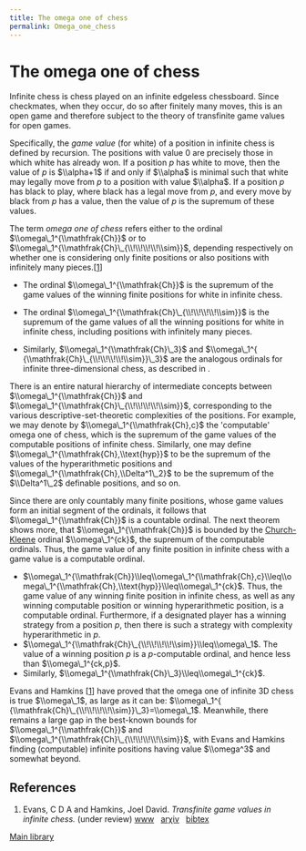 ```yaml
---
title: The omega one of chess
permalink: Omega_one_chess
---
```

# The omega one of chess











Infinite chess is chess played on an infinite edgeless chessboard. Since
checkmates, when they occur, do so after finitely many moves, this is an
open game and therefore subject to the theory of transfinite game values
for open games.

Specifically, the *game value* (for white) of a position in infinite
chess is defined by recursion. The positions with value $0$ are
precisely those in which white has already won. If a position $p$ has
white to move, then the value of $p$ is $\\alpha+1$ if and only if
$\\alpha$ is minimal such that white may legally move from $p$ to a
position with value $\\alpha$. If a position $p$ has black to play,
where black has a legal move from $p$, and every move by black from $p$
has a value, then the value of $p$ is the supremum of these values.

The term *omega one of chess* refers either to the ordinal
$\\omega\_1^{\\mathfrak{Ch}}$ or to
$\\omega\_1^{\\mathfrak{Ch}\_{\\!\\!\\!\\!\\sim}}$, depending
respectively on whether one is considering only finite positions or also
positions with infinitely many
pieces.\[[1](#bibkey_EvansHamkins:TransfiniteGameValuesInInfiniteChess)\]

-   The ordinal $\\omega\_1^{\\mathfrak{Ch}}$ is the supremum of the
    game values of the winning finite positions for white in infinite
    chess.


-   The ordinal $\\omega\_1^{\\mathfrak{Ch}\_{\\!\\!\\!\\!\\sim}}$ is
    the supremum of the game values of all the winning positions for
    white in infinite chess, including positions with infinitely many
    pieces.


-   Similarly, $\\omega\_1^{\\mathfrak{Ch}\_3}$ and
    $\\omega\_1^{ {\\mathfrak{Ch}\_{\\!\\!\\!\\!\\sim}}\_3}$ are the
    analogous ordinals for infinite three-dimensional chess, as
    described in .

There is an entire natural hierarchy of intermediate concepts between
$\\omega\_1^{\\mathfrak{Ch}}$ and
$\\omega\_1^{\\mathfrak{Ch}\_{\\!\\!\\!\\!\\sim}}$, corresponding to the
various descriptive-set-theoretic complexities of the positions. For
example, we may denote by $\\omega\_1^{\\mathfrak{Ch},c}$ the
'computable' omega one of chess, which is the supremum of the game
values of the computable positions of infinite chess. Similarly, one may
define $\\omega\_1^{\\mathfrak{Ch},\\text{hyp}}$ to be the supremum of
the values of the hyperarithmetic positions and
$\\omega\_1^{\\mathfrak{Ch},\\Delta^1\_2}$ to be the supremum of the
$\\Delta^1\_2$ definable positions, and so on.

Since there are only countably many finite positions, whose game values
form an initial segment of the ordinals, it follows that
$\\omega\_1^{\\mathfrak{Ch}}$ is a countable ordinal. The next theorem
shows more, that $\\omega\_1^{\\mathfrak{Ch}}$ is bounded by the
[Church-Kleene](Church-Kleene "Church-Kleene")
ordinal $\\omega\_1^{ck}$, the supremum of the computable ordinals.
Thus, the game value of any finite position in infinite chess with a
game value is a computable ordinal.

-   $\\omega\_1^{\\mathfrak{Ch}}\\leq\\omega\_1^{\\mathfrak{Ch},c}\\leq\\omega\_1^{\\mathfrak{Ch},\\text{hyp}}\\leq\\omega\_1^{ck}$.
    Thus, the game value of any winning finite position in infinite
    chess, as well as any winning computable position or winning
    hyperarithmetic position, is a computable ordinal. Furthermore, if a
    designated player has a winning strategy from a position $p$, then
    there is such a strategy with complexity hyperarithmetic in $p$.
-   $\\omega\_1^{\\mathfrak{Ch}\_{\\!\\!\\!\\!\\sim}}\\leq\\omega\_1$.
    The value of a winning position $p$ is a $p$-computable ordinal, and
    hence less than $\\omega\_1^{ck,p}$.
-   Similarly, $\\omega\_1^{\\mathfrak{Ch}\_3}\\leq\\omega\_1^{ck}$.

Evans and Hamkins
\[[1](#bibkey_EvansHamkins:TransfiniteGameValuesInInfiniteChess)\] have
proved that the omega one of infinite 3D chess is true $\\omega\_1$, as
large as it can be:
$\\omega\_1^{ {\\mathfrak{Ch}\_{\\!\\!\\!\\!\\sim}}\_3}=\\omega\_1$.
Meanwhile, there remains a large gap in the best-known bounds for
$\\omega\_1^{\\mathfrak{Ch}}$ and
$\\omega\_1^{\\mathfrak{Ch}\_{\\!\\!\\!\\!\\sim}}$, with Evans and
Hamkins finding (computable) infinite positions having value $\\omega^3$
and somewhat beyond.

## References

1.  <span
    id="bibkey_EvansHamkins:TransfiniteGameValuesInInfiniteChess">Evans,
    C D A and Hamkins, Joel David. *Transfinite game values in infinite
    chess.* (under review)
    <a href="http://jdh.hamkins.org/game-values-in-infinite-chess" class="extiw">www</a>   <a href="http://web.archive.org/web/20191005043502/http://arxiv.org/abs/1302.4377" class="extiw">arχiv</a>   <a href="javascript:bibpopup(&#39;@ARTICLE%7BEvansHamkins:TransfiniteGameValuesInInfiniteChess,%20%20AUTHOR%20=%20%20%20%20%20%20%20%7BEvans,%20C.%20D.%20A.%20and%20Hamkins,%20Joel%20David%7D,%3Cbr%3E%20%20TITLE%20=%20%20%20%20%20%20%20%20%7BTransfinite%20game%20values%20in%20infinite%20chess%7D,%3Cbr%3E%20%20JOURNAL%20=%20%20%20%20%20%20%7B%7D,%3Cbr%3E%20%20YEAR%20=%20%20%20%20%20%20%20%20%20%7B%7D,%3Cbr%3E%20%20volume%20=%20%20%20%20%20%20%20%7B%7D,%3Cbr%3E%20%20number%20=%20%20%20%20%20%20%20%7B%7D,%3Cbr%3E%20%20pages%20=%20%20%20%20%20%20%20%20%7B%7D,%3Cbr%3E%20%20month%20=%20%20%20%20%20%20%20%20%7B%7D,%3Cbr%3E%20%20note%20=%20%20%20%20%20%20%20%20%20%7Bunder%20review%7D,%3Cbr%3E%20%20eprint%20=%20%20%20%20%20%20%20%7B1302.4377%7D,%3Cbr%3E%20%20url%20=%20%20%20%20%20%20%20%20%20%20%7Bhttp://jdh.hamkins.org/game-values-in-infinite-chess%7D,%3Cbr%3E%20%20abstract%20=%20%20%20%20%20%7B%7D,%3Cbr%3E%20%20keywords%20=%20%20%20%20%20%7B%7D,%3Cbr%3E%20%20source%20=%20%20%20%20%20%20%20%7B%7D,%3Cbr%3E%7D&#39;)" class="bibtex">bibtex</a></span>

[Main
library](Library "Library")


